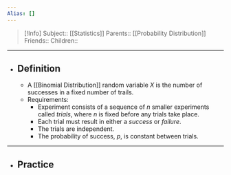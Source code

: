 ```yaml
---
Alias: []
---
```

> [!Info]
> Subject:: [[Statistics]]
> Parents:: [[Probability Distribution]]
> Friends:: 
> Children:: 
---
- ## Definition
	- A [[Binomial Distribution]] random variable $X$ is the number of successes in a fixed number of trails.
	- Requirements:
		- Experiment consists of a sequence of $n$ smaller experiments called *trials*, where $n$ is fixed before any trials take place.
		- Each trial must result in either a *success* or *failure*.
		- The trials are independent.
		- The probability of success, $p$, is constant between trials.
---
- ## Practice